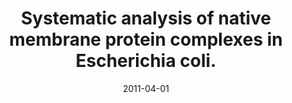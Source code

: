 ---
link: https://dx.doi.org/10.1021/pr101105c
journal: Journal of proteome research
title: Systematic analysis of native membrane protein complexes in Escherichia coli.
date: 2011-04-01
authors: Maddalo, G, Stenberg-Bruzell, F, Götzke, H, Toddo, S, Björkholm, P, Eriksson, H, Chovanec, P, Genevaux, P, Lehtiö, J, Ilag, LL, Daley, DO
---